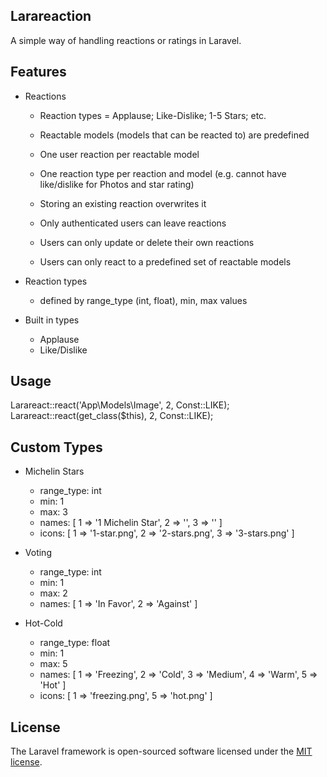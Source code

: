 

## Larareaction

A simple way of handling reactions or ratings in Laravel.

## Features

- Reactions
    - Reaction types = Applause; Like-Dislike; 1-5 Stars; etc.
    - Reactable models (models that can be reacted to) are predefined
    - One user reaction per reactable model
    - One reaction type per reaction and model (e.g. cannot have like/dislike for Photos and star rating)
    - Storing an existing reaction overwrites it

    - Only authenticated users can leave reactions
    - Users can only update or delete their own reactions
    - Users can only react to a predefined set of reactable models

- Reaction types
    - defined by range_type (int, float), min, max values

- Built in types
    - Applause
    - Like/Dislike


## Usage

Larareact::react('App\Models\Image', 2, Const::LIKE);
Larareact::react(get_class($this), 2, Const::LIKE);

## Custom Types

- Michelin Stars
    - range_type: int
    - min: 1
    - max: 3
    - names: [ 1 => '1 Michelin Star', 2 => '', 3 => '' ]
    - icons: [ 1 => '1-star.png', 2 => '2-stars.png', 3 => '3-stars.png' ]

- Voting
    - range_type: int
    - min: 1
    - max: 2
    - names: [ 1 => 'In Favor', 2 => 'Against' ]

- Hot-Cold
    - range_type: float
    - min: 1
    - max: 5
    - names: [ 1 => 'Freezing', 2 => 'Cold', 3 => 'Medium', 4 => 'Warm', 5 => 'Hot' ]
    - icons: [ 1 => 'freezing.png', 5 => 'hot.png' ]

## License

The Laravel framework is open-sourced software licensed under the [MIT license](https://opensource.org/licenses/MIT).
